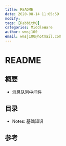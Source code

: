 ```yaml
---
title: README
date: 2020-08-14 11:05:59
modify: 
tags: [RabbitMQ]
categories: MiddleWare
author: wmsj100
email: wmsj100@hotmail.com
---
```


# README

## 概要

- 消息队列中间件

## 目录

- Notes: 基础知识

## 参考

